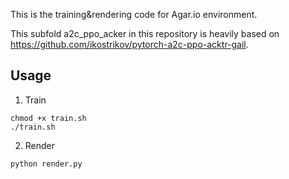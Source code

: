 This is the training&rendering code for Agar.io environment.

This subfold a2c_ppo_acker in this repository is heavily based on https://github.com/ikostrikov/pytorch-a2c-ppo-acktr-gail.

## Usage

1. Train

```
chmod +x train.sh
./train.sh
```

2. Render

```
python render.py
```